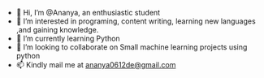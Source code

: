 - 👋 Hi, I’m @Ananya, an enthusiastic student 
- 👀 I’m interested in programing, content writing, learning new languages ,and gaining knowledge. 
- 🌱 I’m currently learning Python 
- 💞️ I’m looking to collaborate on Small machine learning projects using python
- 📫 Kindly mail me at ananya0612de@gmail.com

<!---
ananya0612/ananya0612 is a ✨ special ✨ repository because its `README.md` (this file) appears on your GitHub profile.
You can click the Preview link to take a look at your changes.
--->
